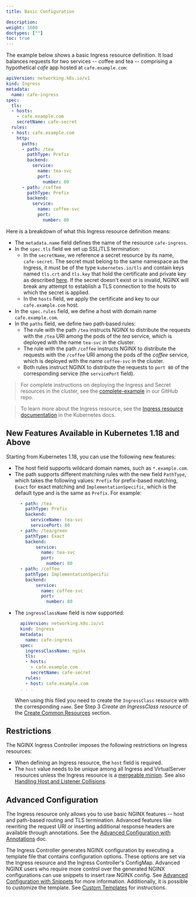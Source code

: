 ```yaml
---
title: Basic Configuration

description:
weight: 1600
doctypes: [""]
toc: true
---
```



The example below shows a basic Ingress resource definition. It load balances requests for two services -- coffee and tea -- comprising a hypothetical *cafe* app hosted at `cafe.example.com`:
```yaml
apiVersion: networking.k8s.io/v1
kind: Ingress
metadata:
  name: cafe-ingress
spec:
  tls:
  - hosts:
    - cafe.example.com
    secretName: cafe-secret
  rules:
  - host: cafe.example.com
    http:
      paths:
      - path: /tea
        pathType: Prefix
        backend:
          service:
            name: tea-svc
            port:
              number: 80
      - path: /coffee
        pathType: Prefix
        backend:
          service:
            name: coffee-svc
            port:
              number: 80
```

Here is a breakdown of what this Ingress resource definition means:
* The `metadata.name` field defines the name of the resource `cafe‑ingress`.
* In the `spec.tls` field we set up SSL/TLS termination:
    * In the `secretName`, we reference a secret resource by its name, `cafe‑secret`. The secret must belong to the same namespace as the Ingress, it must be of the type ``kubernetes.io/tls`` and contain keys named ``tls.crt`` and ``tls.key`` that hold the certificate and private key as described [here](https://kubernetes.io/docs/concepts/services-networking/ingress/#tls>). If the secret doesn't exist or is invalid, NGINX will break any attempt to establish a TLS connection to the hosts to which the secret is applied.
    * In the `hosts` field, we apply the certificate and key to our `cafe.example.com` host.
* In the `spec.rules` field, we define a host with domain name `cafe.example.com`.
* In the `paths` field, we define two path‑based rules:
  * The rule with the path `/tea` instructs NGINX to distribute the requests with the `/tea` URI among the pods of the *tea* service, which is deployed with the name `tea‑svc` in the cluster.
  * The rule with the path `/coffee` instructs NGINX to distribute the requests with the `/coffee` URI among the pods of the *coffee* service, which is deployed with the name `coffee‑svc` in the cluster.
  * Both rules instruct NGINX to distribute the requests to `port 80` of the corresponding service (the `servicePort` field).

> For complete instructions on deploying the Ingress and Secret resources in the cluster, see the [complete-example](https://github.com/nginxinc/kubernetes-ingress/tree/v1.12.0/examples/complete-example) in our GitHub repo.

> To learn more about the Ingress resource, see the [Ingress resource documentation](https://kubernetes.io/docs/concepts/services-networking/ingress/) in the Kubernetes docs.

## New Features Available in Kubernetes 1.18 and Above

Starting from Kubernetes 1.18, you can use the following new features:

* The host field supports wildcard domain names, such as `*.example.com`.
* The path supports different matching rules with the new field `PathType`, which takes the following values: `Prefix` for prefix-based matching, `Exact` for exact matching and `ImplementationSpecific`, which is the default type and is the same as `Prefix`. For example:
  ```yaml
    - path: /tea
      pathType: Prefix
      backend:
        serviceName: tea-svc
        servicePort: 80
    - path: /tea/green
      pathType: Exact
      backend:
          service:
            name: tea-svc
            port:
              number: 80
    - path: /coffee
      pathType: ImplementationSpecific
      backend:
          service:
            name: coffee-svc
            port:
              number: 80
  ```
* The `ingressClassName` field is now supported:
  ```yaml
    apiVersion: networking.k8s.io/v1
    kind: Ingress
    metadata:
      name: cafe-ingress
    spec:
      ingressClassName: nginx
      tls:
      - hosts:
        - cafe.example.com
        secretName: cafe-secret
      rules:
      - host: cafe.example.com
    . . .
  ```
  When using this filed you need to create the `IngressClass` resource with the corresponding `name`. See Step 3 *Create an IngressClass resource* of the [Create Common Resources](/nginx-ingress-controller/installation/installation-with-manifests/#2-create-common-resources) section.

## Restrictions

The NGINX Ingress Controller imposes the following restrictions on Ingress resources:
* When defining an Ingress resource, the `host` field is required.
* The `host` value needs to be unique among all Ingress and VirtualServer resources unless the Ingress resource is a [mergeable minion](/nginx-ingress-controller/configuration/ingress-resources/cross-namespace-configuration/). See also [Handling Host and Listener Collisions](/nginx-ingress-controller/configuration/handling-host-and-listener-collisions).

## Advanced Configuration

The Ingress resource only allows you to use basic NGINX features -- host and path-based routing and TLS termination. Advanced features like rewriting the request URI or inserting additional response headers are available through annotations. See the [Advanced Configuration with Annotations](/nginx-ingress-controller/configuration/ingress-resources/advanced-configuration-with-annotations) doc.

The Ingress Controller generates NGINX configuration by executing a template file that contains configuration options. These options are set via the Ingress resource and the Ingress Controller's ConfigMap. Advanced NGINX users who require more control over the generated NGINX configurations can use snippets to insert raw NGINX config. See [Advanced Configuration with Snippets](/nginx-ingress-controller/configuration/ingress-resources/advanced-configuration-with-snippets) for more information. Additionally, it is possible to customize the template. See [Custom Templates](/nginx-ingress-controller/configuration/global-configuration/custom-templates/) for instructions.
